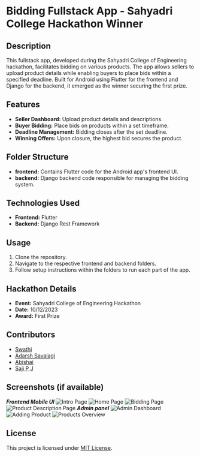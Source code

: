 # Bidding Fullstack App - Sahyadri College Hackathon Winner

## Description
This fullstack app, developed during the Sahyadri College of Engineering hackathon, facilitates bidding on various products. The app allows sellers to upload product details while enabling buyers to place bids within a specified deadline. Built for Android using Flutter for the frontend and Django for the backend, it emerged as the winner securing the first prize.

## Features
- **Seller Dashboard:** Upload product details and descriptions.
- **Buyer Bidding:** Place bids on products within a set timeframe.
- **Deadline Management:** Bidding closes after the set deadline.
- **Winning Offers:** Upon closure, the highest bid secures the product.

## Folder Structure
- **frontend:** Contains Flutter code for the Android app's frontend UI.
- **backend:** Django backend code responsible for managing the bidding system.

## Technologies Used
- **Frontend:** Flutter
- **Backend:** Django Rest Framework

## Usage
1. Clone the repository.
2. Navigate to the respective frontend and backend folders.
3. Follow setup instructions within the folders to run each part of the app.

## Hackathon Details
- **Event:** Sahyadri College of Engineering Hackathon
- **Date:** 10/12/2023
- **Award:** First Prize

## Contributors
- [Swathi](https://github.com/SwathiSherigar)
- [Adarsh Savalagi](https://github.com/AdarshSavalagi)
- [Abishai](https://github.com/abishaikanhiram)
- [Saji P J]()
## Screenshots (if available)
***Frontend Mobile UI***
![Intro Page](Screenshots/IntroPage.jpg)
![Home Page](Screenshots/HomePage.jpg)
![Bidding Page](Screenshots/BiddingPage.jpg)
![Product Description Page](Screenshots/ProductDescriptionPage.jpg)
***Admin panel***
![Admin Dashboard](Screenshots/AdminDashboard.png)
![Adding Product](Screenshots/AddingProduct.png)
![Products Overview](Screenshots/ProductsOverview.png)


## License
This project is licensed under [MIT License](LICENSE).
